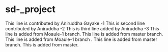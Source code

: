 # sd-_project
This line is contributed by Aniruddha Gayake -1
This is second line contributed by Aniruddha -2
This is third line added by Aniruddha  -3
This line is added from Moaule-1 branch. 
This line is added from master branch.
This line is added from Moaule-1 branch .
This line is added from master branch.
This is added from master.
